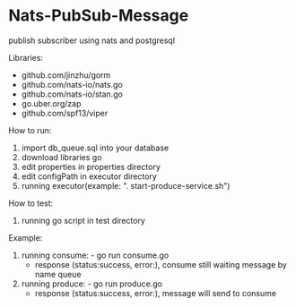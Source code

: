 
# Nats-PubSub-Message
publish subscriber using nats and postgresql

Libraries:
- github.com/jinzhu/gorm
- github.com/nats-io/nats.go
- github.com/nats-io/stan.go
- go.uber.org/zap
- github.com/spf13/viper


How to run:
 1. import db_queue.sql into your database
 2. download libraries go
 3. edit properties in properties directory
 4. edit configPath in executor directory
 5. running executor(example: ". start-produce-service.sh")
 
How to test:
  1. running go script in test directory
 
Example:
  1.  running consume:
    - go run consume.go
        - response (status:success, error:), consume still waiting message by name queue
  2. running produce:
    - go run produce.go
        - response (status:success, error:), message will send to consume
